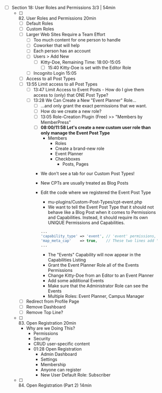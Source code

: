 - [ ] Section 18: User Roles and Permissions 3/3 | 54min
  - [ ] 82. User Roles and Permissions 20min
    - [ ] Default Roles
    - [ ] Custom Roles
    - [ ] Larger Web Sites Require a Team Effort
      - [ ] Too much content for one person to handle
      - [ ] Coworker that will help
      - [ ] Each person has an account
      - [ ] Users > Add New
        - [ ] Kitty-Doe, Remaining Time: 18:00-15:05
          - [ ] 15:40 Kitty-Doe is set with the Editor Role
      - [ ] Incognito Login 15:05
    - [ ] Access to all Post Types
    - [ ] 13:55 Limit access to all Post Types
      - [ ] 13:47 Limit Access to Event Posts - How do I give them access to (only) that ONE Post Type?
      - [ ] 13:28 We Can Create a New "Event Planner" Role...
        - [ ] ...and only grant the exact permissions that we want.
        - [ ] How do we create a new role?
        - [ ] 13:05 Role-Creation Plugin (Free) >> "Members by MemberPress"
        - [ ] **08:00/11:58 Let's create a new custom user role than only manage the Event Post Type**
          - Members
            - Roles
            - Create a brand-new role
            - Event Planner
            - Checkboxes
              - Posts, Pages
        - We don't see a tab for our Custom Post Types!
        - New CPTs are usually treated as Blog Posts
        - Edit the code where we registered the Event Post Type
          - mu-plugins/Custom-Post-Types/cpt-event.php
          - We want to tell the Event Post Type that it should not behave like a Blog Post when it comes to Permissions and Capabilities. Instead, it should require its own UNIQUE Permissions and Capabilities.
          
          ```php
          ...
          'capability_type' => 'event', // 'event' permissions, 'post' by default, see next line
          'map_meta_cap'    => true,    // These two lines add 'Events' to the Members Plugin
          ...
          ```
          
          - The "Events" Capability will now appear in the Capabilities Listing
          - Grant the Event Planner Role all of the Events Permissions
          - Change Kitty-Doe from an Editor to an Event Planner
          - Add some additional Events
          - Make sure that the Administrator Role can see the Events
          - Multiple Roles: Event Planner, Campus Manager
    - [ ] Redirect from Profile Page
    - [ ] Remove Dashboard
    - [ ] Remove Top Line?
  - [ ] 83. Open Registration 20min
    - Why are we Doing This?
      - Permissions
      - Security
      - CRUD user-specific content
      - 01:28 Open Registration
        - Admin Dashboard
        - Settings
        - Membership
        - Anyone can register
        - New User Default Role: Subscriber
  - [ ] 84. Open Registration (Part 2) 14min
